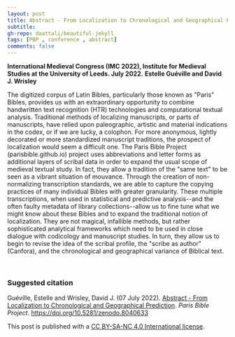 ```yaml
---
layout: post
title: Abstract - From Localization to Chronological and Geographical Prediction.
subtitle:
gh-repo: daattali/beautiful-jekyll
tags: [PBP , conference , abstract]
comments: false
---
```


**International Medieval Congress (IMC 2022), Institute for Medieval Studies at the University of Leeds. July 2022.**
**Estelle Guéville and David J. Wrisley**
 
The digitized corpus of Latin Bibles, particularly those known as "Paris" Bibles, provides us with an extraordinary opportunity to combine handwritten text recognition (HTR) technologies and computational textual analysis. Traditional methods of localizing manuscripts, or parts of manuscripts, have relied upon paleographic, artistic and material indications in the codex, or if we are lucky, a colophon. For more anonymous, lightly decorated or more standardized manuscript traditions, the prospect of localization would seem a difficult one. The Paris Bible Project (parisbible.github.io) project uses abbreviations and letter forms as additional layers of scribal data in order to expand the usual scope of medieval textual study. In fact, they allow a tradition of the "same text" to be seen as a vibrant situation of mouvance. Through the creation of non-normalizing transcription standards, we are able to capture the copying practices of many individual Bibles with greater granularity. These multiple transcriptions, when used in statistical and predictive analysis--and the often faulty metadata of library collections--allow us to fine tune what we might know about these Bibles and to expand the traditional notion of localization. They are not magical, infallible methods, but rather sophisticated analytical frameworks which need to be used in close dialogue with codicology and manuscript studies. In turn, they allow us to begin to revise the idea of the scribal profile, the "scribe as author" (Canfora), and the chronological and geographical variance of Biblical text.

<br>

### **Suggested citation**

Guéville, Estelle and Wrisley, David J. (07 July 2022). [Abstract - From Localization to Chronological and Geographical Prediction](https://parisbible.github.io/2023-04-26-IMC2022-conf/). *Paris Bible Project*. https://doi.org/10.5281/zenodo.8040633

This post is published with a [CC BY-SA-NC 4.0 International license](https://creativecommons.org/licenses/by-nc-sa/4.0/).